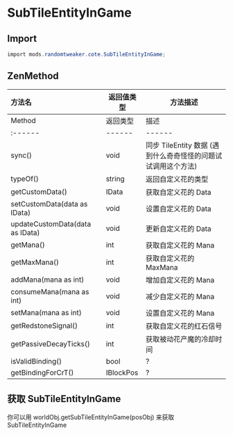 # SubTileEntityInGame

## Import

```csharp
import mods.randomtweaker.cote.SubTileEntityInGame;
```

## ZenMethod

| 方法名 | 返回值类型 | 方法描述 |
| :------ | ------ | ------ |
| Method | 返回类型 | 描述 | 
| :------ | ------ | ------ |
| sync() | void | 同步 TileEntity 数据 (遇到什么奇奇怪怪的问题试试调用这个方法) | 
| typeOf() | string | 返回自定义花的类型 | 
| getCustomData() | IData | 获取自定义花的 Data | 
| setCustomData(data as IData) | void | 设置自定义花的 Data | 
| updateCustomData(data as IData) | void | 更新自定义花的 Data | 
| getMana() | int | 获取自定义花的 Mana | 
| getMaxMana() | int | 获取自定义花的 MaxMana | 
| addMana(mana as int) | void | 增加自定义花的 Mana | 
| consumeMana(mana as int) | void | 减少自定义花的 Mana | 
| setMana(mana as int) | void | 设置自定义花的 Mana | 
| getRedstoneSignal() | int | 获取自定义花的红石信号 | 
| getPassiveDecayTicks() | int | 获取被动花产魔的冷却时间 | 
| isValidBinding() | bool | ? | 
| getBindingForCrT() | IBlockPos | ? | 

## 获取 SubTileEntityInGame
你可以用 worldObj.getSubTileEntityInGame(posObj) 来获取 SubTileEntityInGame